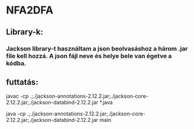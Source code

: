 # NFA2DFA

## Library-k:
### Jackson library-t használtam a json beolvasáshoz a három .jar file kell hozzá. A json fájl neve és helye bele van égetve a kódba. 

## futtatás: 
 javac -cp .;./jackson-annotations-2.12.2.jar;./jackson-core-2.12.2.jar;./jackson-databind-2.12.2.jar *.java
 
 java -cp .;./jackson-annotations-2.12.2.jar;./jackson-core-2.12.2.jar;./jackson-databind-2.12.2.jar main
